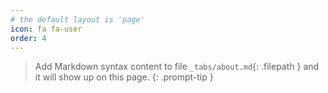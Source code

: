 ```yaml
---
# the default layout is 'page'
icon: fa fa-user
order: 4
---
```


> Add Markdown syntax content to file `_tabs/about.md`{: .filepath } and it will show up on this page.
{: .prompt-tip }
